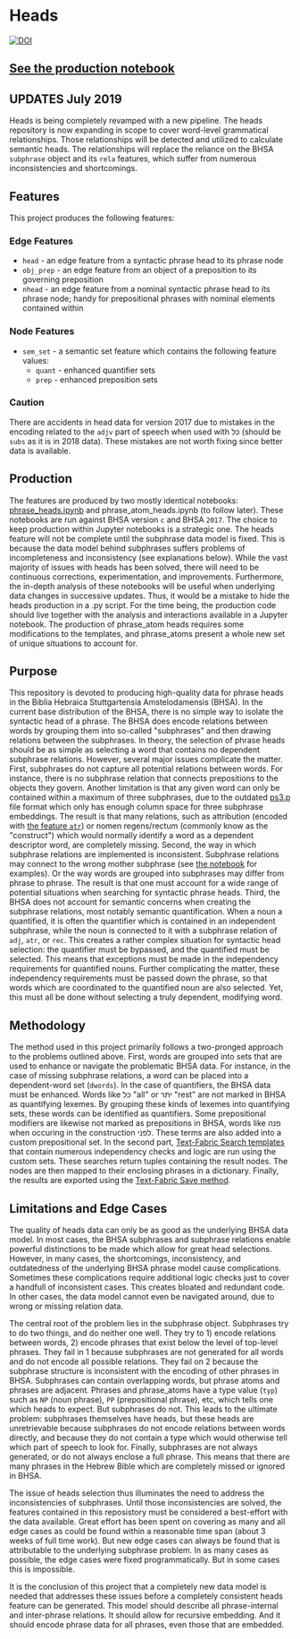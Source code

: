 # Heads

[![DOI](https://zenodo.org/badge/161826530.svg)](https://zenodo.org/badge/latestdoi/161826530)

## [See the production notebook](https://nbviewer.jupyter.org/github/ETCBC/heads/blob/master/phrase_heads.ipynb)

## UPDATES July 2019

Heads is being completely revamped with a new pipeline. The heads repository is now expanding in scope to cover word-level grammatical relationships. Those relationships will be detected and utilized to calculate semantic heads. The relationships will replace the reliance on the BHSA `subphrase` object and its `rela` features, which suffer from numerous inconsistencies and shortcomings.

## Features

This project produces the following features:

### Edge Features

* `head` - an edge feature from a syntactic phrase head to its phrase node
* `obj_prep` - an edge feature from an object of a preposition to its governing preposition
* `nhead` - an edge feature from a nominal syntactic phrase head to its phrase node; handy for prepositional phrases with nominal elements contained within

### Node Features
* `sem_set` - a semantic set feature which contains the following feature values:
	* `quant` - enhanced quantifier sets
	* `prep` - enhanced preposition sets 


### Caution
There are accidents in head data for version 2017 due to mistakes in the encoding related to the `adjv` part of speech when used with כל (should be `subs` as it is in 2018 data). These mistakes are not worth fixing since better data is available.

## Production

The features are produced by two mostly identical notebooks: [phrase_heads.ipynb](phrase_heads.ipynb) and phrase_atom_heads.ipynb (to follow later). These notebooks are run against BHSA version `c` and BHSA `2017`. The choice to keep production within Jupyter notebooks is a strategic one. The heads feature will not be complete until the subphrase data model is fixed. This is because the data model behind subphrases suffers problems of incompleteness and inconsistency (see explanations below). While the vast majority of issues with heads has been solved, there will need to be continuous corrections, experimentation, and improvements. Furthermore, the in-depth analysis of these notebooks will be useful when underlying data changes in successive updates. Thus, it would be a mistake to hide the heads production in a .py script. For the time being, the production code should live together with the analysis and interactions available in a Jupyter notebook. The production of phrase_atom heads requires some modifications to the templates, and phrase_atoms present a whole new set of unique situations to account for.  

## Purpose

This repository is devoted to producing high-quality data for phrase heads in the Biblia Hebraica Stuttgartensia Amstelodamensis (BHSA). In the current base distribution of the BHSA, there is no simple way to isolate the syntactic head of a phrase. The BHSA does encode relations between words by grouping them into so-called "subphrases" and then drawing relations between the subphrases. In theory, the selection of phrase heads should be as simple as selecting a word that contains no dependent subphrase relations. However, several major issues complicate the matter. First, subphrases do not capture all potential relations between words. For instance, there is no subphrase relation that connects prepositions to the objects they govern. Another limitation is that any given word can only be contained within a maximum of three subphrases, due to the outdated [ps3.p](www.etcbc.nl/datacreation/#ps3.p) file format which only has enough column space for three subphrase embeddings. The result is that many relations, such as attribution (encoded with [the feature `atr`](https://etcbc.github.io/bhsa/features/hebrew/c/rela)) or nomen regens/rectum (commonly know as the "construct") which would normally identify a word as a dependent descriptor word, are completely missing. Second, the way in which subphrase relations are implemented is inconsistent. Subphrase relations may connect to the wrong mother subphrase (see [the notebook](phrase_heads.ipynb) for examples). Or the way words are grouped into subphrases may differ from phrase to phrase. The result is that one must account for a wide range of potential situations when searching for syntactic phrase heads. Third, the BHSA does not account for semantic concerns when creating the subphrase relations, most notably semantic quantification. When a noun a quantified, it is often the quantifier which is contained in an independent subphrase, while the noun is connected to it with a subphrase relation of `adj`, `atr`, or `rec`. This creates a rather complex situation for syntactic head selection: the quantifier must be bypassed, and the quantified must be selected. This means that exceptions must be made in the independency requirements for quantified nouns. Further complicating the matter, these independency requirements must be passed down the phrase, so that words which are coordinated to the quantified noun are also selected. Yet, this must all be done without selecting a truly dependent, modifying word.

## Methodology

The method used in this project primarily follows a two-pronged approach to the problems outlined above. First, words are grouped into sets that are used to enhance or navigate the problematic BHSA data. For instance, in the case of missing subphrase relations, a word can be placed into a dependent-word set (`dwords`). In the case of quantifiers, the BHSA data must be enhanced. Words like כל "all" or יתר "rest" are not marked in BHSA as quantifying lexemes. By grouping these kinds of lexemes into quantifying sets, these words can be identified as quantifiers. Some prepositional modifiers are likewise not marked as prepositions in BHSA, words like פנה when occuring in the construction לפני. These terms are also added into a custom prepositional set. In the second part, [Text-Fabric Search templates](https://annotation.github.io/text-fabric/Use/Search/) that contain numerous independency checks and logic are run using the custom sets. These searches return tuples containing the result nodes. The nodes are then mapped to their enclosing phrases in a dictionary. Finally, the results are exported using the [Text-Fabric Save method](https://annotation.github.io/text-fabric/Create/CreateTF/).

## Limitations and Edge Cases
   
The quality of heads data can only be as good as the underlying BHSA data model. In most cases, the BHSA subphrases and subphrase relations enable powerful distinctions to be made which allow for great head selections. However, in many cases, the shortcomings, inconsistency, and outdatedness of the underlying BHSA phrase model cause complications. Sometimes these complications require additional logic checks just to cover a handfull of inconsistent cases. This creates bloated and redundant code. In other cases, the data model cannot even be navigated around, due to wrong or missing relation data.

The central root of the problem lies in the subphrase object. Subphrases try to do two things, and do neither one well. They try to 1) encode relations between words, 2) encode phrases that exist below the level of top-level phrases. They fail in 1 because subphrases are not generated for all words and do not encode all possible relations. They fail on 2 because the subphrase structure is inconsistent with the encoding of other phrases in BHSA. Subphrases can contain overlapping words, but phrase atoms and phrases are adjacent. Phrases and phrase_atoms have a type value (`typ`) such as `NP` (noun phrase), `PP` (prepositional phrase), etc, which tells one which heads to expect. But subphrases do not. This leads to the ultimate problem: subphrases themselves have heads, but these heads are unretrievable because subphrases do not encode relations between words directly, and because they do not contain a type which would otherwise tell which part of speech to look for. Finally, subphrases are not always generated, or do not always enclose a full phrase. This means that there are many phrases in the Hebrew Bible which are completely missed or ignored in BHSA.

The issue of heads selection thus illuminates the need to address the inconsistencies of subphrases. Until those inconsistencies are solved, the features contained in this reposistory must be considered a best-effort with the data available. Great effort has been spent on covering as many and all edge cases as could be found within a reasonable time span (about 3 weeks of full time work). But new edge cases can always be found that is attributable to the underlying subphrase problem. In as many cases as possible, the edge cases were fixed programmatically. But in some cases this is impossible.

It is the conclusion of this project that a completely new data model is needed that addresses these issues before a completely consistent heads feature can be generated. This model should describe all phrase-internal and inter-phrase relations. It should allow for recursive embedding. And it should encode phrase data for all phrases, even those that are embedded.    
